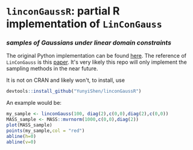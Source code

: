 # `linconGaussR`: partial R implementation of `LinConGauss`
###  _samples of Gaussians under linear domain constraints_


The original Python implementation can be found [here](https://github.com/alpiges/LinConGauss). The reference of `LinConGauss` is this [paper](https://arxiv.org/abs/1910.09328). It's very likely this repo will only implement the sampling methods in the near future.

It is not on CRAN and likely won't, to install, use

```r
devtools::install_github("YunyiShen/linconGaussR")
```

An example would be:

```r
my_sample <- linconGauss(100, diag(2),c(0,0),diag(2),c(0,0))
MASS_sample <- MASS::mvrnorm(1000,c(0,0),diag(2))
plot(MASS_sample)
points(my_sample,col = "red")
abline(h=0)
abline(v=0)
```
